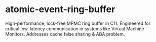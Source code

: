 # atomic-event-ring-buffer
High-performance, lock-free MPMC ring buffer in C11. Engineered for critical low-latency communication in systems like Virtual Machine Monitors. Addresses cache false sharing &amp; ABA problem.
